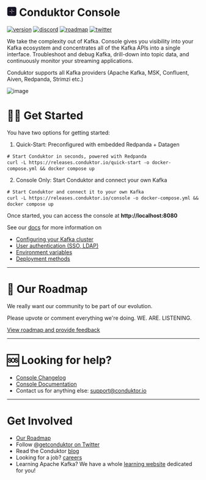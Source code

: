 # <img src="images/console-icon.png" width="25"> Conduktor Console

[![version](https://img.shields.io/badge/version-1.21.1-blue)](https://www.conduktor.io/changelog)
[![discord](https://img.shields.io/badge/chat-on%20discord-yellowgreen)](https://discord.com/channels/861899833970262046/861899833970262049)
[![roadmap](https://img.shields.io/badge/roadmap-click%20here-blueviolet)](https://product.conduktor.help/tabs/1-in-development)
[![twitter](https://img.shields.io/twitter/follow/getconduktor.svg?style=social)](https://twitter.com/getconduktor)

We take the complexity out of Kafka. Console gives you visibility into your Kafka ecosystem and concentrates all of the Kafka APIs into a single interface. Troubleshoot and debug Kafka, drill-down into topic data, and continuously monitor your streaming applications. 

Conduktor supports all Kafka providers (Apache Kafka, MSK, Confluent, Aiven, Redpanda, Strimzi etc.)

![image](https://repository-images.githubusercontent.com/530997875/bd058e18-34c8-434d-a844-92303767167d)


# 👩‍💻 Get Started

You have two options for getting started:

1. Quick-Start: Preconfigured with embedded Redpanda + Datagen
```` shell
# Start Conduktor in seconds, powered with Redpanda
curl -L https://releases.conduktor.io/quick-start -o docker-compose.yml && docker compose up
````

2. Console Only: Start Conduktor and connect your own Kafka
```` shell
# Start Conduktor and connect it to your own Kafka
curl -L https://releases.conduktor.io/console -o docker-compose.yml && docker compose up
````

Once started, you can access the console at **http://localhost:8080**

See our [docs](https://docs.conduktor.io/) for more information on
 - [Configuring your Kafka cluster](https://docs.conduktor.io/platform/installation/get-started/docker/#step-3-configure-your-existing-kafka-cluster)
 - [User authentication (SSO, LDAP)](https://docs.conduktor.io/platform/category/user-authentication/)
 - [Environment variables](https://docs.conduktor.io/platform/configuration/env-variables/) 
 - [Deployment methods](https://docs.conduktor.io/platform/category/get-started/)

---

# 📢 Our Roadmap

We really want our community to be part of our evolution.

Please upvote or comment everything we're doing. WE. ARE. LISTENING.

[View roadmap and provide feedback](https://product.conduktor.help/tabs/1-in-development)

---

# 🆘 Looking for help?

* [Console Changelog](https://www.conduktor.io/changelog)
* [Console Documentation](https://docs.conduktor.io/)
* Contact us for anything else: support@conduktor.io

---

# Get Involved

* [Our Roadmap](https://product.conduktor.help/tabs/1-in-development)
* Follow <a href="https://twitter.com/getconduktor">@getconduktor on Twitter</a>
* Read the Conduktor <a href="https://www.conduktor.io/blog">blog</a>
* Looking for a job? <a href="https://www.conduktor.io/careers">careers</a>
* Learning Apache Kafka? We have a whole <a href="https://www.conduktor.io/kafka">learning website</a> dedicated for you!
